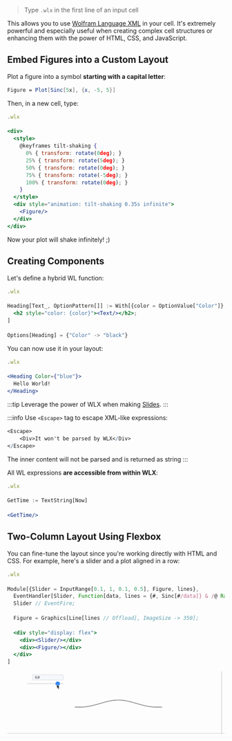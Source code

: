

> Type `.wlx` in the first line of an input cell

This allows you to use [Wolfram Language XML](https://jerryi.github.io/wlx-docs/docs/Reference/WLX/) in your cell. It's extremely powerful and especially useful when creating complex cell structures or enhancing them with the power of HTML, CSS, and JavaScript.

## Embed Figures into a Custom Layout
Plot a figure into a symbol **starting with a capital letter**:

```mathematica
Figure = Plot[Sinc[5x], {x, -5, 5}]
```

Then, in a new cell, type:

```jsx
.wlx

<div>
  <style>
    @keyframes tilt-shaking {
      0% { transform: rotate(0deg); }
      25% { transform: rotate(5deg); }
      50% { transform: rotate(0deg); }
      75% { transform: rotate(-5deg); }
      100% { transform: rotate(0deg); }
    }
  </style>
  <div style="animation: tilt-shaking 0.35s infinite">
    <Figure/>
  </div>
</div>
```

Now your plot will shake infinitely! ;)

## Creating Components
Let's define a hybrid WL function:

```jsx
.wlx

Heading[Text_, OptionPattern[]] := With[{color = OptionValue["Color"]},
  <h2 style="color: {color}"><Text/></h2>;
]

Options[Heading] = {"Color" -> "black"}
```

You can now use it in your layout:

```jsx
.wlx

<Heading Color={"blue"}>
  Hello World!
</Heading>
```

:::tip
Leverage the power of WLX when making [Slides](frontend/Cell%20types/Slides.md).
:::

:::info
Use `<Escape>` tag to escape XML-like expressions:

```mathematica
<Escape>
	<Div>It won't be parsed by WLX</Div>
</Escape>
```

The inner content will not be parsed and is returned as string
:::

All WL expressions **are accessible from within WLX**:

```jsx
.wlx

GetTime := TextString[Now]

<GetTime/>
```

## Two-Column Layout Using Flexbox
You can fine-tune the layout since you're working directly with HTML and CSS. For example, here's a slider and a plot aligned in a row:

```jsx
.wlx

Module[{Slider = InputRange[0.1, 1, 0.1, 0.5], Figure, lines},
  EventHandler[Slider, Function[data, lines = {#, Sinc[#/data]} & /@ Range[-5, 5, 0.1]]];
  Slider // EventFire;

  Figure = Graphics[Line[lines // Offload], ImageSize -> 350];

  <div style="display: flex">
    <div><Slider/></div>
    <div><Figure/></div>
  </div>
]
```

![](./../../WLXwidget-ezgif.com-video-to-apng-converter.png)

